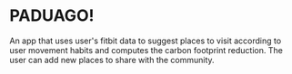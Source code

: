 # PADUAGO!

An app that uses user's fitbit data to suggest places to visit according to user movement habits and computes the carbon footprint reduction. The user can add new places to share with the community. 
